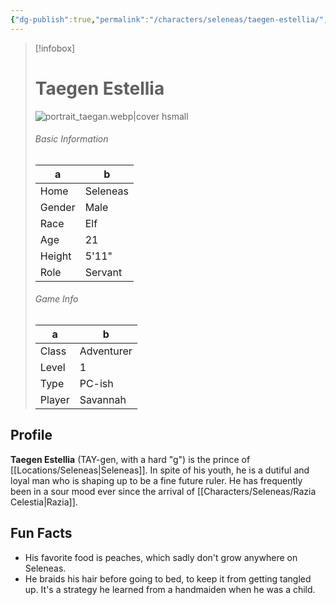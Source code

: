 ```yaml
---
{"dg-publish":true,"permalink":"/characters/seleneas/taegen-estellia/","pinned":true}
---
```



> [!infobox]
> # Taegen Estellia
> ![portrait_taegan.webp|cover hsmall](/img/user/z_Assets/portrait_taegan.webp)
> ###### Basic Information
> a |  b |
> ---|---|
> Home | Seleneas |
> Gender | Male |
> Race | Elf |
> Age | 21 |
> Height | 5'11" |
> Role | Servant |
> ###### Game Info
> a | b  |
> ---|---|
> Class | Adventurer |
> Level | 1 |
> Type | PC-ish |
> Player | Savannah |

## Profile
**Taegen Estellia** (TAY-gen, with a hard "g") is the prince of [[Locations/Seleneas\|Seleneas]]. In spite of his youth, he is a dutiful and loyal man who is shaping up to be a fine future ruler. He has frequently been in a sour mood ever since the arrival of [[Characters/Seleneas/Razia Celestia\|Razia]].

## Fun Facts
- His favorite food is peaches, which sadly don't grow anywhere on Seleneas.
- He braids his hair before going to bed, to keep it from getting tangled up. It's a strategy he learned from a handmaiden when he was a child.
